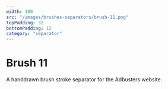 ```yaml
---
width: 100
src: "/images/brushes-separators/brush-11.png"
topPadding: 32
bottomPadding: 12
category: "separator"
---
```


# Brush 11

A handdrawn brush stroke separator for the Adbusters website.
